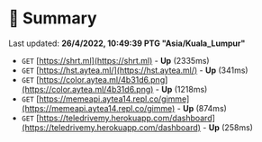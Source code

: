 # 📖 Summary
Last updated: **26/4/2022, 10:49:39 PTG "Asia/Kuala_Lumpur"**

- `GET` [https://shrt.ml](https://shrt.ml) - **Up** (2335ms)
- `GET` [https://hst.aytea.ml/](https://hst.aytea.ml/) - **Up** (341ms)
- `GET` [https://color.aytea.ml/4b31d6.png](https://color.aytea.ml/4b31d6.png) - **Up** (1218ms)
- `GET` [https://memeapi.aytea14.repl.co/gimme](https://memeapi.aytea14.repl.co/gimme) - **Up** (874ms)
- `GET` [https://teledrivemy.herokuapp.com/dashboard](https://teledrivemy.herokuapp.com/dashboard) - **Up** (258ms)
